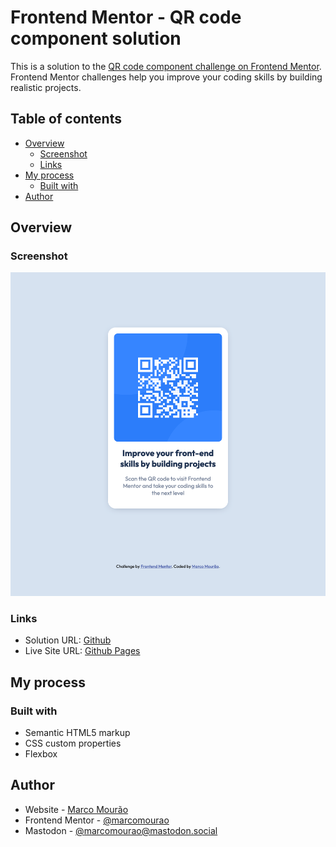 # Frontend Mentor - QR code component solution

This is a solution to the [QR code component challenge on Frontend Mentor](https://www.frontendmentor.io/challenges/qr-code-component-iux_sIO_H). Frontend Mentor challenges help you improve your coding skills by building realistic projects. 

## Table of contents

- [Overview](#overview)
  - [Screenshot](#screenshot)
  - [Links](#links)
- [My process](#my-process)
  - [Built with](#built-with)
- [Author](#author)


## Overview

### Screenshot

![](./screenshot.png)

### Links

- Solution URL: [Github](https://github.com/marcomourao/qr-code-component-main)
- Live Site URL: [Github Pages](https://marcomourao.github.io/qr-code-component-main/)

## My process

### Built with

- Semantic HTML5 markup
- CSS custom properties
- Flexbox

## Author

- Website - [Marco Mourão](http://www.marcomourao.com)
- Frontend Mentor - [@marcomourao](https://www.frontendmentor.io/profile/marcomourao)
- Mastodon - [@marcomourao@mastodon.social ](https://mastodon.social/@marcomourao)
